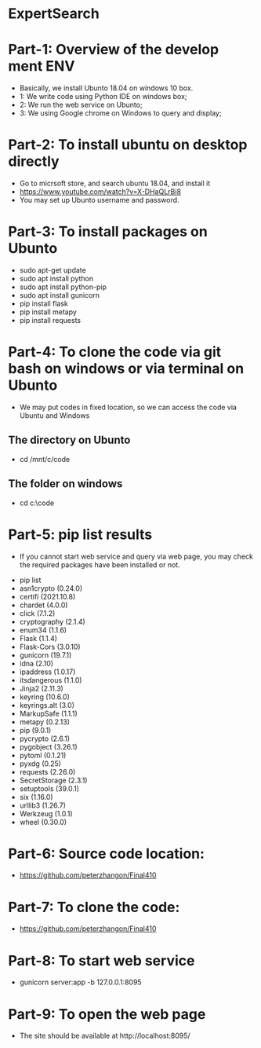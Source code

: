 # ExpertSearch

# Part-1: Overview of the develop ment ENV

* Basically, we install Ubunto 18.04 on windows 10 box.
* 1: We write code using Python IDE on windows box;
* 2: We run the web service on Ubunto;
* 3: We using Google chrome on Windows to query and display;

# Part-2: To install ubuntu on desktop directly

* Go to micrsoft store, and search ubuntu 18.04, and install it
* https://www.youtube.com/watch?v=X-DHaQLrBi8
* You may set up Ubunto username and password.

# Part-3: To install packages on Ubunto

- sudo apt-get update
- sudo apt install python
- sudo apt install python-pip
- sudo apt install gunicorn
- pip install flask
- pip install metapy
- pip install requests

# Part-4: To clone the code via git bash on windows or via terminal on Ubunto

* We may put codes in fixed location, so we can access the code via Ubuntu and Windows

## The directory on Ubunto
- cd /mnt/c/code

## The folder on windows
- cd c:\code

# Part-5: pip list results

* If you cannot start web service and query via web page, you may check the required packages have been installed or not.

- pip list
- asn1crypto (0.24.0)
- certifi (2021.10.8)
- chardet (4.0.0)
- click (7.1.2)
- cryptography (2.1.4)
- enum34 (1.1.6)
- Flask (1.1.4)
- Flask-Cors (3.0.10)
- gunicorn (19.7.1)
- idna (2.10)
- ipaddress (1.0.17)
- itsdangerous (1.1.0)
- Jinja2 (2.11.3)
- keyring (10.6.0)
- keyrings.alt (3.0)
- MarkupSafe (1.1.1)
- metapy (0.2.13)
- pip (9.0.1)
- pycrypto (2.6.1)
- pygobject (3.26.1)
- pytoml (0.1.21)
- pyxdg (0.25)
- requests (2.26.0)
- SecretStorage (2.3.1)
- setuptools (39.0.1)
- six (1.16.0)
- urllib3 (1.26.7)
- Werkzeug (1.0.1)
- wheel (0.30.0)
 
# Part-6: Source code location:

- https://github.com/peterzhangon/Final410


# Part-7: To clone the code:

- https://github.com/peterzhangon/Final410


# Part-8: To start web service
- gunicorn server:app -b 127.0.0.1:8095


# Part-9: To open the web page

- The site should be available at http://localhost:8095/